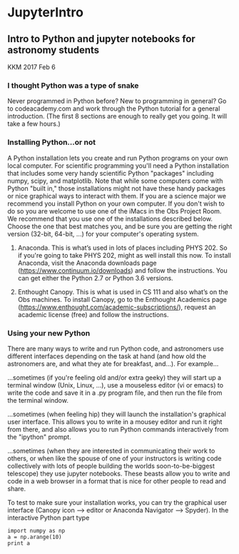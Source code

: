 # JupyterIntro

## Intro to Python and jupyter notebooks for astronomy students
KKM 2017 Feb 6

### I thought Python was a type of snake
Never programmed in Python before?  New to programming in general?  Go to codeacademy.com and work through the Python tutorial for a general introduction.  (The first 8 sections are enough to really get you going.  It will take a few hours.)

### Installing Python...or not
A Python installation lets you create and run Python programs on your own local computer. For scientific programming you'll need a Python installation that includes some very handy scientific Python "packages" including numpy, scipy, and matplotlib.  Note that while some computers come with Python "built in," those installations might not have these handy packages or nice graphical ways to interact with them. If you are a science major we recommend you install Python on your own computer.  If you don't wish to do so you are welcome to use one of the iMacs in the Obs Project Room.  We recommend that you use one of the installations described below.  Choose the one that best matches you, and be sure you are getting the right version (32-bit, 64-bit, ...) for your computer's operating system.

1) Anaconda.  This is what’s used in lots of places including PHYS 202.  So if you're going to take PHYS 202, might as well install this now.  To install Anaconda, visit the Anaconda downloads page (https://www.continuum.io/downloads) and follow the instructions.  You can get either the Python 2.7 or Python 3.6 versions.

2) Enthought Canopy.  This is what is used in CS 111 and also what’s on the Obs machines.  To install Canopy, go to the Enthought Academics page (https://www.enthought.com/academic-subscriptions/), request an academic license (free) and follow the instructions.

### Using your new Python
There are many ways to write and run Python code, and astronomers use different interfaces depending on the task at hand (and how old the astronomers are, and what they ate for breakfast, and...).  For example...
    
...sometimes (if you're feeling old and/or extra geeky) they will start up a terminal window (Unix, Linux, ...), use a mouseless editor (vi or emacs) to write the code and save it in a .py program file, and then run the file from the terminal window.  
    
...sometimes (when feeling hip) they will launch the installation's graphical user interface.  This allows you to write in a mousey editor and run it right from there, and also allows you to run Python commands interactively from the "ipython" prompt.
    
...sometimes (when they are interested in communicating their work to others, or when like the spouse of one of your instructors is writing code collectively with lots of people building the worlds soon-to-be-biggest telescope) they use jupyter notebooks. These beasts allow you to write and code in a web browser in a format that is nice for other people to read and share.
    
To test to make sure your installation works, you can try the graphical user interface (Canopy icon --> editor or Anaconda Navigator --> Spyder). In the interactive Python part type

    import numpy as np
    a = np.arange(10)
    print a

